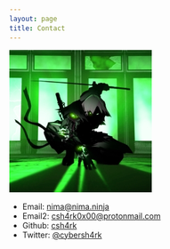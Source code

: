 ```yaml
---
layout: page
title: Contact
---
```


![](/assets/ninja2.jpg)

- Email: [nima@nima.ninja](mailto:nima@nima.ninja)
- Email2: [csh4rk0x00@protonmail.com](mailto:csh4rk0x00@protonmail.com)
- Github: [csh4rk](https://github.com/csh4rk)
- Twitter: [@cybersh4rk](https://twitter.com/cybersh4rk)
